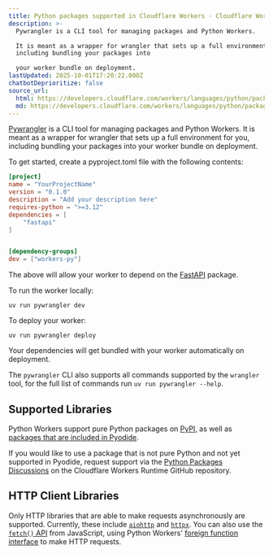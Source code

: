 ```yaml
---
title: Python packages supported in Cloudflare Workers · Cloudflare Workers docs
description: >-
  Pywrangler is a CLI tool for managing packages and Python Workers.

  It is meant as a wrapper for wrangler that sets up a full environment for you,
  including bundling your packages into

  your worker bundle on deployment.
lastUpdated: 2025-10-01T17:20:22.000Z
chatbotDeprioritize: false
source_url:
  html: https://developers.cloudflare.com/workers/languages/python/packages/
  md: https://developers.cloudflare.com/workers/languages/python/packages/index.md
---
```


[Pywrangler](https://github.com/cloudflare/workers-py?tab=readme-ov-file#pywrangler) is a CLI tool for managing packages and Python Workers. It is meant as a wrapper for wrangler that sets up a full environment for you, including bundling your packages into your worker bundle on deployment.

To get started, create a pyproject.toml file with the following contents:

```toml
[project]
name = "YourProjectName"
version = "0.1.0"
description = "Add your description here"
requires-python = ">=3.12"
dependencies = [
    "fastapi"
]


[dependency-groups]
dev = ["workers-py"]
```

The above will allow your worker to depend on the [FastAPI](https://fastapi.tiangolo.com/) package.

To run the worker locally:

```plaintext
uv run pywrangler dev
```

To deploy your worker:

```plaintext
uv run pywrangler deploy
```

Your dependencies will get bundled with your worker automatically on deployment.

The `pywrangler` CLI also supports all commands supported by the `wrangler` tool, for the full list of commands run `uv run pywrangler --help`.

## Supported Libraries

Python Workers support pure Python packages on [PyPI](https://pypi.org/), as well as [packages that are included in Pyodide](https://pyodide.org/en/stable/usage/packages-in-pyodide.html).

If you would like to use a package that is not pure Python and not yet supported in Pyodide, request support via the [Python Packages Discussions](https://github.com/cloudflare/workerd/discussions/categories/python-packages) on the Cloudflare Workers Runtime GitHub repository.

## HTTP Client Libraries

Only HTTP libraries that are able to make requests asynchronously are supported. Currently, these include [`aiohttp`](https://docs.aiohttp.org/en/stable/index.html) and [`httpx`](https://www.python-httpx.org/). You can also use the [`fetch()` API](https://developers.cloudflare.com/workers/runtime-apis/fetch/) from JavaScript, using Python Workers' [foreign function interface](https://developers.cloudflare.com/workers/languages/python/ffi) to make HTTP requests.

